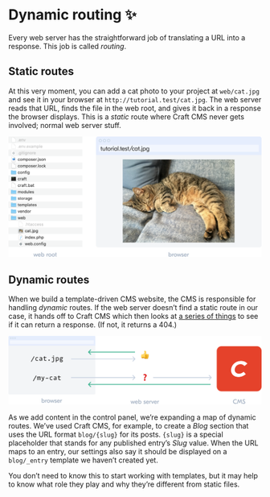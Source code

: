 # Dynamic routing :sparkles:

Every web server has the straightforward job of translating a URL into a response. This job is called _routing_.

## Static routes

At this very moment, you can add a cat photo to your project at `web/cat.jpg` and see it in your browser at `http://tutorial.test/cat.jpg`. The web server reads that URL, finds the file in the web root, and gives it back in a response the browser displays. This is a _static_ route where Craft CMS never gets involved; normal web server stuff.

![](../images/tutorial-web-root.png)

## Dynamic routes

When we build a template-driven CMS website, the CMS is responsible for handling _dynamic_ routes. If the web server doesn’t find a static route in our case, it hands off to Craft CMS which then looks at [a series of things](/3.x/routing.md) to see if it can return a response. (If not, it returns a 404.)

![](../images/tutorial-dynamic-request.png)

As we add content in the control panel, we’re expanding a map of dynamic routes. We’ve used Craft CMS, for example, to create a _Blog_ section that uses the URL format `blog/{slug}` for its posts. `{slug}` is a special placeholder that stands for any published entry’s _Slug_ value. When the URL maps to an entry, our settings also say it should be displayed on a `blog/_entry` template we haven’t created yet.

You don’t need to know this to start working with templates, but it may help to know what role they play and why they’re different from static files.